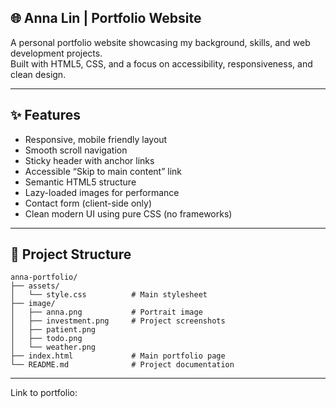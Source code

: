 ## 🌐 Anna Lin | Portfolio Website

A personal portfolio website showcasing my background, skills, and web development projects.  
Built with HTML5, CSS, and a focus on accessibility, responsiveness, and clean design.

---

## ✨ Features

- Responsive, mobile friendly layout  
- Smooth scroll navigation  
- Sticky header with anchor links  
- Accessible “Skip to main content” link  
- Semantic HTML5 structure  
- Lazy-loaded images for performance  
- Contact form (client-side only)  
- Clean modern UI using pure CSS (no frameworks)

---

## 🧱 Project Structure

```text
anna-portfolio/
├── assets/
│   └── style.css          # Main stylesheet
├── image/
│   ├── anna.png           # Portrait image
│   ├── investment.png     # Project screenshots
│   ├── patient.png
│   ├── todo.png
│   └── weather.png
├── index.html             # Main portfolio page
└── README.md              # Project documentation
```


---

Link to portfolio: 
